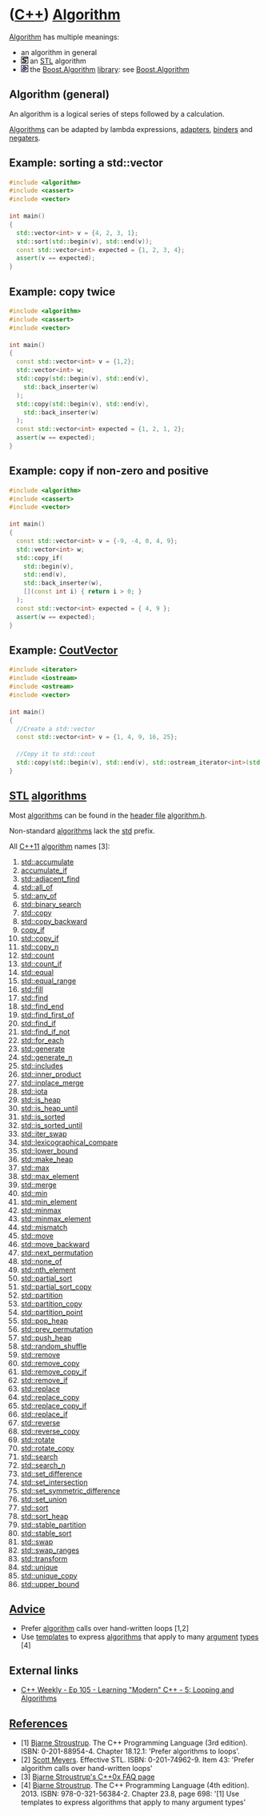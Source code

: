 # ([C++](Cpp.md)) [Algorithm](CppAlgorithm.md)

[Algorithm](CppAlgorithm.md) has multiple meanings:

-    an algorithm in general
-   ![STL](PicStl.png) an [STL](CppStl.md) algorithm
-   ![Boost](PicBoost.png) the [Boost.Algorithm](CppBoostAlgorithm.md) [library](CppLibrary.md): see
    [Boost.Algorithm](CppBoostAlgorithm.md)

## Algorithm (general)

An algorithm is a logical series of steps followed by a calculation.

[Algorithms](CppAlgorithm.md) can be adapted by lambda expressions, [adapters](CppAdapter.md), [binders](CppBinder.md) and [negaters](CppNegater.md).

## Example: sorting a std::vector

```c++
#include <algorithm>
#include <cassert>
#include <vector>

int main()
{
  std::vector<int> v = {4, 2, 3, 1};
  std::sort(std::begin(v), std::end(v));
  const std::vector<int> expected = {1, 2, 3, 4};
  assert(v == expected);
}
```

## Example: copy twice

```c++
#include <algorithm>
#include <cassert>
#include <vector>

int main()
{
  const std::vector<int> v = {1,2};
  std::vector<int> w;
  std::copy(std::begin(v), std::end(v),
    std::back_inserter(w)
  );
  std::copy(std::begin(v), std::end(v),
    std::back_inserter(w)
  );
  const std::vector<int> expected = {1, 2, 1, 2};
  assert(w == expected);
}
```

## Example: copy if non-zero and positive

```c++
#include <algorithm>
#include <cassert>
#include <vector>

int main()
{
  const std::vector<int> v = {-9, -4, 0, 4, 9};
  std::vector<int> w;
  std::copy_if(
    std::begin(v), 
    std::end(v),
    std::back_inserter(w),
    [](const int i) { return i > 0; }
  );
  const std::vector<int> expected = { 4, 9 };
  assert(w == expected);
}
```

## Example: [CoutVector](CppCoutVector.md)

```c++
#include <iterator>
#include <iostream>
#include <ostream>
#include <vector>

int main()
{
  //Create a std::vector
  const std::vector<int> v = {1, 4, 9, 16, 25};

  //Copy it to std::cout
  std::copy(std::begin(v), std::end(v), std::ostream_iterator<int>(std::cout,"\n"));
}
```

## [STL](CppStl.md) [algorithms](CppAlgorithm.md)

Most [algorithms](CppAlgorithm.md) can be found in the [header file](CppHeaderFile.md) [algorithm.h](CppAlgorithmH.md).

Non-standard [algorithms](CppAlgorithm.md) lack the [std](CppStd.md)
prefix.

All [C++11](Cpp11.md) [algorithm](CppAlgorithm.md) names [3]:

1.   [std::accumulate](CppStdAccumulate.md)
2.   [accumulate_if](CppStdAccumulate_if.md)
3.   [std::adjacent_find](CppStdAdjacent_find.md)
4.   [std::all_of](CppStdAll_of.md)
5.   [std::any_of](CppStdAny_of.md)
6.   [std::binary_search](CppStdBinary_search.md)
7.   [std::copy](CppStdCopy.md)
8.   [std::copy_backward](CppStdCopy_backward.md)
9.   [copy_if](CppCopy_if.md)
10.  [std::copy_if](CppCopy_if.md)
11.  [std::copy_n](CppStdCopy_n.md)
12.  [std::count](CppCStdount.md)
13.  [std::count_if](CppStdCount_if.md)
14.  [std::equal](CppStdEqual.md)
15.  [std::equal_range](CppStdEqual_range.md)
16.  [std::fill](CppStdFill.md)
17.  [std::find](CppStdFind.md)
18.  [std::find_end](CppStdFind_end.md)
19.  [std::find_first_of](CppStdFind_first_of.md)
20.  [std::find_if](CppStdFind_if.md)
21.  [std::find_if_not](CppStdFind_if_not.md)
22.  [std::for_each](CppStdFor_each.md)
23.  [std::generate](CppStdGenerate.md)
24.  [std::generate_n](CppStdGenerate_n.md)
25.  [std::includes](CppStdIncludes.md)
26.  [std::inner_product](CppStdInner_product.md)
27.  [std::inplace_merge](CppStdInplace_merge.md)
28.  [std::iota](CppStdIota.md)
29.  [std::is_heap](CppStdIs_heap.md)
30.  [std::is_heap_until](CppStdIs_heap_until.md)
31.  [std::is_sorted](CppStdIs_sorted.md)
32.  [std::is_sorted_until](CppStdIs_sorted_until.md)
33.  [std::iter_swap](CppStdIter_swap.md)
34.  [std::lexicographical_compare](CppStdLexicographical_compare.md)
35.  [std::lower_bound](CppStdLower_bound.md)
36.  [std::make_heap](CppStdMake_heap.md)
37.  [std::max](CppStdMax.md)
38.  [std::max_element](CppStdMax_element.md)
39.  [std::merge](CppStdMerge.md)
40.  [std::min](CppStdMin.md)
41.  [std::min_element](CppStdMin_element.md)
42.  [std::minmax](CppStdMinmax.md)
43.  [std::minmax_element](CppStdMinmax_element.md)
44.  [std::mismatch](CppStdMismatch.md)
45.  [std::move](CppStdMove.md)
46.  [std::move_backward](CppStdMove_backward.md)
47.  [std::next_permutation](CppStdNext_permutation.md)
48.  [std::none_of](CppStdNone_of.md)
49.  [std::nth_element](CppStdNth_element.md)
50.  [std::partial_sort](CppStdPartial_sort.md)
51.  [std::partial_sort_copy](CppStdPartial_sort_copy.md)
52.  [std::partition](CppStdPartition.md)
53.  [std::partition_copy](CppStdPartition_copy.md)
54.  [std::partition_point](CppStdPartition_point.md)
55.  [std::pop_heap](CppStdPop_heap.md)
56.  [std::prev_permutation](CppStdPrev_permutation.md)
57.  [std::push_heap](CppStdPush_heap.md)
58.  [std::random_shuffle](CppStdRandom_shuffle.md)
59.  [std::remove](CppStdRemove.md)
60.  [std::remove_copy](CppStdRemove_copy.md)
61.  [std::remove_copy_if](CppStdRemove_copy_if.md)
62.  [std::remove_if](CppStdRemove_if.md)
63.  [std::replace](CppStdReplace.md)
64.  [std::replace_copy](CppStdReplace_copy.md)
65.  [std::replace_copy_if](CppStdReplace_copy_if.md)
66.  [std::replace_if](CppStdReplace_if.md)
67.  [std::reverse](CppStdReverse.md)
68.  [std::reverse_copy](CppStdReverse_copy.md)
69.  [std::rotate](CppStdRotate.md)
70.  [std::rotate_copy](CppStdRotate_copy.md)
71.  [std::search](CppStdSearch.md)
72.  [std::search_n](CppStdSearch_n.md)
73.  [std::set_difference](CppStdSet_difference.md)
74.  [std::set_intersection](CppStdSet_intersection.md)
75.  [std::set_symmetric_difference](CppStdSet_symmetric_difference.md)
76.  [std::set_union](CppStdSet_union.md)
77.  [std::sort](CppStdSort.md)
78.  [std::sort_heap](CppStdSort_heap.md)
79.  [std::stable_partition](CppStdStable_partition.md)
80.  [std::stable_sort](CppStdStable_sort.md)
81.  [std::swap](CppStdSwap.md)
82.  [std::swap_ranges](CppStdSwap_ranges.md)
83.  [std::transform](CppStdTransform.md)
84.  [std::unique](CppStdUnique.md)
85.  [std::unique_copy](CppStdUnique_copy.md)
86.  [std::upper_bound](CppStdUpper_bound.md)

## [Advice](CppAdvice.md)

 * Prefer [algorithm](CppAlgorithm.md) calls over hand-written loops [1,2]
 * Use [templates](CppTemplate.md) to express [algorithms](CppAlgorithm.md) that apply to many [argument](CppArgument.md) [types](CppDataType.md) [4]

## External links

 * [C++ Weekly - Ep 105 - Learning "Modern" C++ - 5: Looping and Algorithms](https://youtu.be/A0-x-Djey-Q)

## [References](CppReferences.md)

 * [1] [Bjarne Stroustrup](CppBjarneStroustrup.md). The C++ Programming Language (3rd edition). ISBN: 0-201-88954-4. Chapter 18.12.1: 'Prefer algorithms to loops'.
 * [2] [Scott Meyers](CppScottMeyers.md). Effective STL. ISBN: 0-201-74962-9. Item 43: 'Prefer algorithm calls over hand-written loops'
 * [3] [Bjarne Stroustrup's C++0x FAQ page](http://www2.research.att.com/~bs/C++0xFAQ.html#algorithms)
 * [4] [Bjarne Stroustrup](CppBjarneStroustrup.md). The C++ Programming Language (4th edition). 2013. ISBN: 978-0-321-56384-2. Chapter 23.8, page 698: '[1] Use templates to express algorithms that apply to many argument types'
